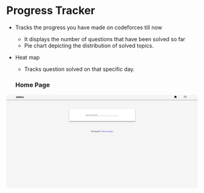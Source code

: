 # Progress Tracker 

- Tracks the progress you have made on codeforces till now
    - It displays the number of questions that have been solved so far
    - Pie chart depicting the distribution of solved topics.
- Heat map
    - Tracks question solved on that specific day.

    ### Home Page
![Home page](Img/Home.png)